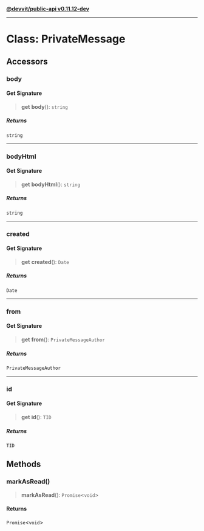 [**@devvit/public-api v0.11.12-dev**](../../README.md)

---

# Class: PrivateMessage

## Accessors

<a id="body"></a>

### body

#### Get Signature

> **get** **body**(): `string`

##### Returns

`string`

---

<a id="bodyhtml"></a>

### bodyHtml

#### Get Signature

> **get** **bodyHtml**(): `string`

##### Returns

`string`

---

<a id="created"></a>

### created

#### Get Signature

> **get** **created**(): `Date`

##### Returns

`Date`

---

<a id="from"></a>

### from

#### Get Signature

> **get** **from**(): `PrivateMessageAuthor`

##### Returns

`PrivateMessageAuthor`

---

<a id="id"></a>

### id

#### Get Signature

> **get** **id**(): `TID`

##### Returns

`TID`

## Methods

<a id="markasread"></a>

### markAsRead()

> **markAsRead**(): `Promise`\<`void`\>

#### Returns

`Promise`\<`void`\>

